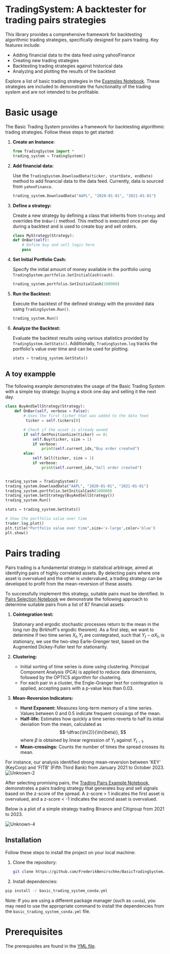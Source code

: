 # TradingSystem: A backtester for trading pairs strategies

This library provides a comprehensive framework for backtesting algorithmic trading strategies, specifically designed for pairs trading. Key features include:

* Adding financial data to the data feed using yahooFinance
* Creating new trading strategies
* Backtesting trading strategies against historical data
* Analyzing and plotting the results of the backtest

Explore a list of basic trading strategies in the [Examples Notebook](TradingSystem/Examples.ipynb). These strategies are included to demonstrate the functionality of the trading system and are not intended to be profitable.


# Basic usage

The Basic Trading System provides a framework for backtesting algorithmic trading strategies. Follow these steps to get started:

1. **Create an Instance**:
   ```python
   from TradingSystem import *
   trading_system = TradingSystem()
   ```

2. **Add financial data:**

    Use the `TradingSystem.DownloadData(ticker, startDate, endDate)` method to add financial data to the data feed. Currently, data is sourced from `yahooFinance`.
    ```python
    trading_system.DownloadData("AAPL", "2020-01-01", "2021-01-01")
    ```


3. **Define a strategy:**

    Create a new strategy by defining a class that inherits from `Strategy` and overrides the `OnBar()` method. This method is executed once per day during a backtest and is used to create buy and sell orders.
    ```python
    class MyStrategy(Strategy):
    def OnBar(self):
        # Define buy and sell logic here
        pass
    ```


4.  **Set Initial Portfolio Cash:**

    Specify the initial amount of money available in the portfolio using `TradingSystem.portfolio.SetInitialCash(cash)`.
    ```python 
    trading_system.portfolio.SetInitialCash(100000)
    ```


5. **Run the Backtest:**

    Execute the backtest of the defined strategy with the provided data using `TradingSystem.Run()`.
    ```python
    trading_system.Run()
    ```

6. **Analyze the Backtest:**

    Evaluate the backtest results using various statistics provided by `TradingSystem.GetStats()`. Additionally, `TradingSystem.log` tracks the portfolio's value over time and can be used for plotting.
    ```python
    stats = trading_system.GetStats()
    ```

## A toy exampple




The following example demonstrates the usage of the Basic Trading System with a simple toy strategy: buying a stock one day and selling it the next day.
```python
class BuyAndSellStrategy(Strategy):
    def OnBar(self, verbose = False):
        # Uses the first ticker that was added to the data feed
         ticker = self.tickers[0]

        # Check if the asset is already owned
        if self.GetPositionSize(ticker) == 0:
            self.Buy(ticker, size = 1)
            if verbose:
                print(self.current_idx,"Buy order created")
        else:
            self.Sell(ticker, size = 1)
            if verbose:
                print(self.current_idx,"Sell order created")


trading_system = TradingSystem()
trading_system.DownloadData("AAPL", "2020-01-01", "2021-01-01")
trading_system.portfolio.SetInitialCash(100000)
trading_system.SetStrategy(BuyAndSellStrategy())
trading_system.Run()

stats = trading_system.GetStats()

# Show the portfolio value over time
trader.log.plot()
plt.title("Portfolio value over time",size='x-large',color='blue')
plt.show()
```








# Pairs trading
Pairs trading is a fundamental strategy in statistical arbitrage, aimed at identifying pairs of highly correlated assets. By detecting pairs where one asset is overvalued and the other is undervalued, a trading strategy can be developed to profit from the mean-reversion of these assets.

To successfully implement this strategy, suitable pairs must be identified. In [Pairs Selection Notebook](TradingSystem/PairsSelection.ipynb) we demonstrate the following approach to determine suitable pairs from a list of 87 financial assets:
1. **Cointegration test:** 

    Stationary and ergodic stochastic processes return to the mean in the long run  (by Birkhoff's ergodic theorem). As a first step, we want to determine if two time series $X_t, Y_t$ are cointegrated, such that $Y_t -\alpha X_t$, is stationary, we use the two-step Earle-Grenger test,  based on the Augmented Dickey-Fuller test for stationarity.
2. **Clustering:**
    - Initial sorting of time series is done using clustering. Principal Component Analysis (PCA) is applied to reduce data dimensions, followed by the OPTICS algorithm for clustering.
    - For each pair in a cluster, the Engle-Granger test for cointegration is applied, accepting pairs with a p-value less than 0.03.
    
3. **Mean-Reversion Indicators:**
    - **Hurst Exponent:** 
    Measures long-term memory of a time series. Values between 0 and 0.5 indicate frequent crossings of the mean.
    - **Half-life:**  Estimates how quickly a time series reverts to half its initial deviation from the mean, calculated as
    $$-\dfrac{\ln(2)}{\ln(\beta)},
    $$
    where $\beta$ is obtained by linear regression of $Y_t$ against $Y_{t-1}$.
    - **Mean-crossings:**  Counts the number of times the spread crosses its mean.

For instance, our analysis identified strong mean-reversion between 'KEY' (KeyCorp) and 'FITB' (Fifth Third Bank) from January 2021 to October 2023.
![Unknown-2](https://github.com/FrederikBenirschke/BasicTradingSystem/assets/133478072/191ac842-819a-4552-9c4a-a99931ae9670)




After selecting promising pairs, the  [Trading Pairs Example Notebook](TradingSystem/TradingPairsExample.ipynb), demonstrates a pairs trading strategy that generates buy and sell signals based on the z-score of the spread. A z-score > 1 indicates the first asset is overvalued, and a z-score < -1 indicates the second asset is overvalued.

Below is a plot of a simple strategy trading Binance and Citigroup from 2021 to 2023.



![Unknown-4](Images/PairTrading.png)

## Installation

Follow these steps to install the project on your local machine:

1. Clone the repository:

   ```bash
   git clone https://github.com/FrederikBenirschke/BasicTradingSystem.git

2. Install dependencies:
```bash
pip install -r basic_trading_system_conda.yml
```

Note: If you are using a different package manager (such as `conda`), you may need to use the appropriate command to install the dependencies from the `basic_trading_system_conda.yml` file.



# Prerequisites 
The prerequisites are found in the [YML file](basic_trading_sytem.conda.yml).








  
